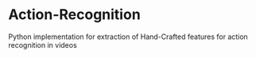 # Action-Recognition
Python implementation for extraction of Hand-Crafted features for action recognition in videos

